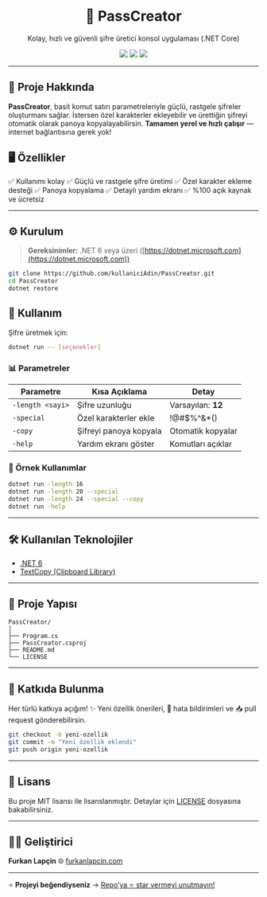 <h1 align="center">🔐 PassCreator</h1>
<p align="center">Kolay, hızlı ve güvenli şifre üretici konsol uygulaması (.NET Core)</p>

<p align="center">
  <img src="https://img.shields.io/badge/.NET-6.0-purple?style=for-the-badge&logo=dotnet" />
  <img src="https://img.shields.io/badge/Platform-Console-blue?style=for-the-badge" />
  <img src="https://img.shields.io/badge/License-MIT-green?style=for-the-badge" />
</p>

---

## 📌 Proje Hakkında

**PassCreator**, basit komut satırı parametreleriyle güçlü, rastgele şifreler oluşturmanı sağlar.
İstersen özel karakterler ekleyebilir ve ürettiğin şifreyi otomatik olarak panoya kopyalayabilirsin.
**Tamamen yerel ve hızlı çalışır** — internet bağlantısına gerek yok!

## 🖥️ Özellikler

✅ Kullanımı kolay
✅ Güçlü ve rastgele şifre üretimi
✅ Özel karakter ekleme desteği
✅ Panoya kopyalama
✅ Detaylı yardım ekranı
✅ %100 açık kaynak ve ücretsiz

---

## ⚙️ Kurulum

> **Gereksinimler:** .NET 6 veya üzeri ([https://dotnet.microsoft.com](https://dotnet.microsoft.com))

```bash
git clone https://github.com/kullaniciAdin/PassCreator.git
cd PassCreator
dotnet restore
```

## 🚀 Kullanım

Şifre üretmek için:

```bash
dotnet run -- [seçenekler]
```

### 📊 Parametreler

| Parametre         | Kısa Açıklama          | Detay              |
| ----------------- | ---------------------- | ------------------ |
| `-length <sayi>` | Şifre uzunluğu         | Varsayılan: **12** |
| `-special`       | Özel karakterler ekle  | !@#\$%^&\*()       |
| `-copy`          | Şifreyi panoya kopyala | Otomatik kopyalar  |
| `-help`          | Yardım ekranı göster   | Komutları açıklar  |

### 📝 Örnek Kullanımlar

```bash
dotnet run -length 16
dotnet run -length 20 --special
dotnet run -length 24 --special --copy
dotnet run -help
```

---

## 🛠️ Kullanılan Teknolojiler

* [.NET 6](https://dotnet.microsoft.com/)
* [TextCopy (Clipboard Library)](https://github.com/CopyText/TextCopy)

---

## 📂 Proje Yapısı

```
PassCreator/
│
├── Program.cs
├── PassCreator.csproj
├── README.md
└── LICENSE
```

---

## 🤝 Katkıda Bulunma

Her türlü katkıya açığım!
✨ Yeni özellik önerileri, 🐛 hata bildirimleri ve 📥 pull request gönderebilirsin.

```bash
git checkout -b yeni-ozellik
git commit -m "Yeni özellik eklendi"
git push origin yeni-ozellik
```

---

## 📄 Lisans

Bu proje MIT lisansı ile lisanslanmıştır.
Detaylar için [LICENSE](LICENSE) dosyasına bakabilirsiniz.

---

## 👨‍💻 Geliştirici

**Furkan Lapçin**
🌐 [furkanlapcin.com](https://furkanlapcin.com)

---

⭐ **Projeyi beğendiyseniz** → [Repo’ya ⭐ star vermeyi unutmayın!](https://github.com/kullaniciAdin/PassCreator)
